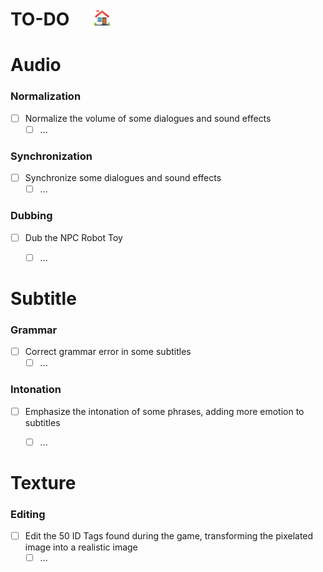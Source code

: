 # TO-DO &nbsp;&nbsp;&nbsp;&nbsp;&nbsp;[<img src="misc/home.png" alt="Back to home" width="25" height="25" style="vertical-align:center"/>](README.md)


# Audio

### Normalization
- [ ] Normalize the volume of some dialogues and sound effects
    - [ ] ...

### Synchronization
- [ ] Synchronize some dialogues and sound effects
    - [ ] ...

### Dubbing
- [ ] Dub the NPC Robot Toy
    - [ ] ...



# Subtitle

### Grammar
- [ ] Correct grammar error in some subtitles
    - [ ] ...

### Intonation
- [ ] Emphasize the intonation of some phrases, adding more emotion to subtitles
    - [ ] ...



# Texture

### Editing
- [ ] Edit the 50 ID Tags found during the game, transforming the pixelated image into a realistic image
    - [ ] ...
